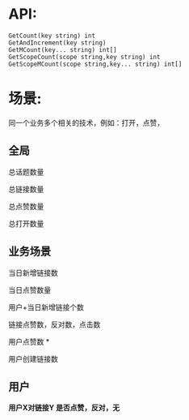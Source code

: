 # API:

```
GetCount(key string) int
GetAndIncrement(key string)
GetMCount(key... string) int[]
GetScopeCount(scope string,key string) int
GetScopeMCount(scope string,key... string) int[]
```

# 场景:

同一个业务多个相关的技术，例如：打开，点赞，

## 全局

总话题数量

总链接数量

总点赞数量

总打开数量

## 业务场景

当日新增链接数

当日点赞数量

用户+当日新增链接个数

链接点赞数，反对数，点击数

用户点赞数 * 

用户创建链接数

## 用户

__用户X对链接Y 是否点赞，反对，无__


# 